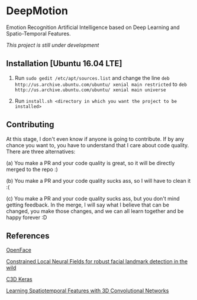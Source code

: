 # DeepMotion
Emotion Recognition Artificial Intelligence based on Deep Learning and Spatio-Temporal Features.

*This project is still under development*

## Installation [Ubuntu 16.04 LTE]
1. Run `sudo gedit /etc/apt/sources.list` and change the line `deb http://us.archive.ubuntu.com/ubuntu/ xenial main restricted` to `deb http://us.archive.ubuntu.com/ubuntu/ xenial main universe`

2. Run `install.sh <directory in which you want the project to be installed>`

## Contributing
At this stage, I don't even know if anyone is going to contribute. If by any chance you want to, you have to understand that I  care about code quality. There are three alternatives:

(a) You make a PR and your code quality is great, so it will be directly merged to the repo :)

(b) You make a PR and your code quality sucks ass, so I will have to clean it :(

(c) You make a PR and your code quality sucks ass, but you don't mind getting feedback. In the merge, I will say what I believe that can be changed, you make those changes, and we can all learn together and be happy forever :D 

## References
[OpenFace](https://github.com/TadasBaltrusaitis/OpenFace)

[Constrained Local Neural Fields for robust facial landmark detection in the wild](https://www.cl.cam.ac.uk/~tb346/pub/papers/iccv2013.pdf)

[C3D Keras](https://github.com/axon-research/c3d-keras)

[Learning Spatiotemporal Features with 3D Convolutional Networks](http://vlg.cs.dartmouth.edu/c3d/c3d_video.pdf)
